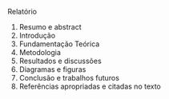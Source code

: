 Relatório

1. Resumo e abstract
2. Introdução
3. Fundamentação Teórica
4. Metodologia
5. Resultados e discussões
6. Diagramas e figuras
7. Conclusão e trabalhos futuros
8. Referências apropriadas e citadas no texto
